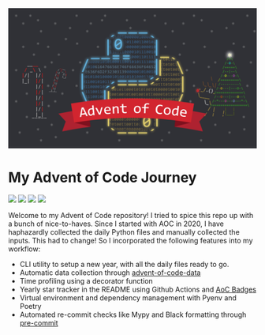 <img src="aoc.webp">
<h1> My Advent of Code Journey </h1>

![](https://img.shields.io/badge/Stars%202015%20⭐-22-yellow)
![](https://img.shields.io/badge/Stars%202020%20⭐-10-yellow)
![](https://img.shields.io/badge/Stars%202021%20⭐-33-yellow)
![](https://img.shields.io/badge/Stars%202022%20⭐-20-yellow)

<p>
Welcome to my Advent of Code repository! I tried to spice this repo up with a bunch of nice-to-haves. Since I started with AOC in 2020, I have haphazardly collected the daily Python files and manually collected the inputs. This had to change! So I incorporated the following features into my workflow:
</p>
<ul>
  <li> CLI utility to setup a new year, with all the daily files ready to go.</li>
  <li>Automatic data collection through <a href=""https://github.com/wimglenn/advent-of-code-data>advent-of-code-data</a></li>
  <li>Time profiling using a decorator function</li>
  <li>Yearly star tracker in the README using Github Actions and <a href="https://github.com/marketplace/actions/aoc-badges">AoC Badges</a></li>
  <li>Virtual environment and dependency management with Pyenv and Poetry</li>
<li>Automated re-commit checks like Mypy and Black formatting through <a href="https://pre-commit.com/">pre-commit</a></li>
